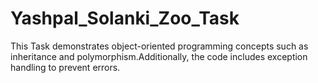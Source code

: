 # Yashpal_Solanki_Zoo_Task
 This Task demonstrates object-oriented programming concepts such as inheritance and polymorphism.Additionally, the code includes exception handling to prevent errors. 
